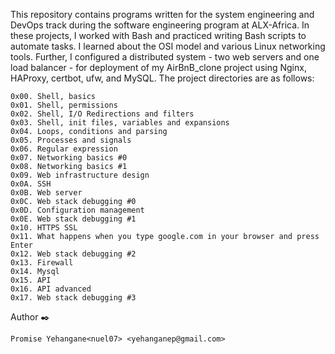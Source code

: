 This repository contains programs written for the system engineering and DevOps track during the software engineering program
at ALX-Africa. In these projects, I worked with Bash and practiced writing Bash scripts to automate tasks. I learned about
the OSI model and various Linux networking tools. Further, I configured a distributed system - two web servers and one
load balancer - for deployment of my AirBnB_clone project using Nginx, HAProxy, certbot, ufw, and MySQL.
The project directories are as follows:

    0x00. Shell, basics
    0x01. Shell, permissions
    0x02. Shell, I/O Redirections and filters
    0x03. Shell, init files, variables and expansions
    0x04. Loops, conditions and parsing
    0x05. Processes and signals
    0x06. Regular expression
    0x07. Networking basics #0
    0x08. Networking basics #1
    0x09. Web infrastructure design
    0x0A. SSH
    0x0B. Web server
    0x0C. Web stack debugging #0
    0x0D. Configuration management
    0x0E. Web stack debugging #1
    0x10. HTTPS SSL
    0x11. What happens when you type google.com in your browser and press Enter
    0x12. Web stack debugging #2
    0x13. Firewall
    0x14. Mysql
    0x15. API
    0x16. API advanced
    0x17. Web stack debugging #3
   
Author ✒️

    Promise Yehangane<nuel07> <yehanganep@gmail.com>
